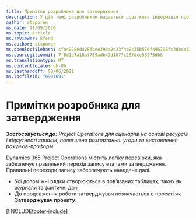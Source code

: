 ```yaml
---
title: Примітки розробника для затвердження
description: У цій темі розробникам надається додаткова інформація про роботу із затвердженнями.
author: stsporen
ms.date: 11/09/2020
ms.topic: article
ms.reviewer: kfend
ms.author: stsporen
ms.openlocfilehash: cfa4928eda286bee298a2c33f4e9c25b576f495795fc2deda33b393e372465b1
ms.sourcegitcommit: 7f8d1e7a16af769adb43d1877c28fdce53975db8
ms.translationtype: MT
ms.contentlocale: uk-UA
ms.lasthandoff: 08/06/2021
ms.locfileid: "6991691"
---
```

# <a name="developer-notes-for-approvals"></a>Примітки розробника для затвердження

_**Застосовується до:** Project Operations для сценаріїв на основі ресурсів і відсутності запасів, полегшене розгортання: угоди та виставлення рахунків-проформ_

Dynamics 365 Project Operations містить логіку перевірки, яка забезпечує правильний перехід запису етапами затвердження. Правильні переходи запису забезпечують наведене далі. 

  - Усі допоміжні рядки створюються в пов’язаних таблицях, таких як журнали та фактичні дані.
  - До продовження роботи затверджувач позначається в проекті як **Затверджувач проекту**.


[!INCLUDE[footer-include](../includes/footer-banner.md)]